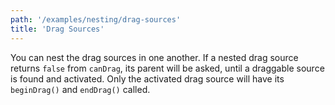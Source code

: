 ```yaml
---
path: '/examples/nesting/drag-sources'
title: 'Drag Sources'
---
```


You can nest the drag sources in one another. If a nested drag source
returns `false` from `canDrag`, its parent will
be asked, until a draggable source is found and activated. Only the
activated drag source will have its `beginDrag()` and
`endDrag()` called.

<view-source name="03-nesting/drag-sources">
  <nesting-drag-sources></nesting-drag-sources>
</view-source>
